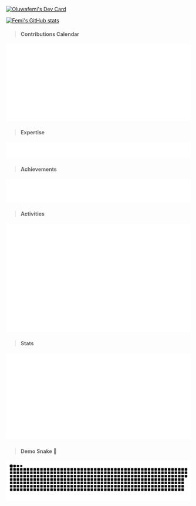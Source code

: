<a href="https://app.daily.dev/oluwafemi"><img src="https://api.daily.dev/devcards/v2/if6VpnHYCwT7Ofg19R2IP.png?type=wide&r=mkd" width="652" alt="Oluwafemi's Dev Card"/></a>

[![Femi's GitHub stats](https://github-readme-stats.vercel.app/api?username=Loluwafemi&show=reviews,discussions_started,discussions_answered,prs_merged,prs_merged_percentage)](https://github.com/Loluwafemi/github-readme-stats)

> #### Contributions Calendar
![Metrics](studio/metrics.plugin.isocalendar.svg)

> #### Expertise
![Metrics](studio/metrics.plugin.topics.icons.svg)

> #### Achievements
![Metrics](studio/metrics.plugin.achievements.svg)

> #### Activities
![Metrics](studio/metrics.plugin.habits.charts.svg)

> #### Stats
![Metrics](studio/metrics.classic.svg)


> #### Demo Snake 🐍
<p align="center">
  <!--credit to sammorozov-->
 <img width="1000" src="studio/github-snake.svg" alt="snake"/>
</p>


